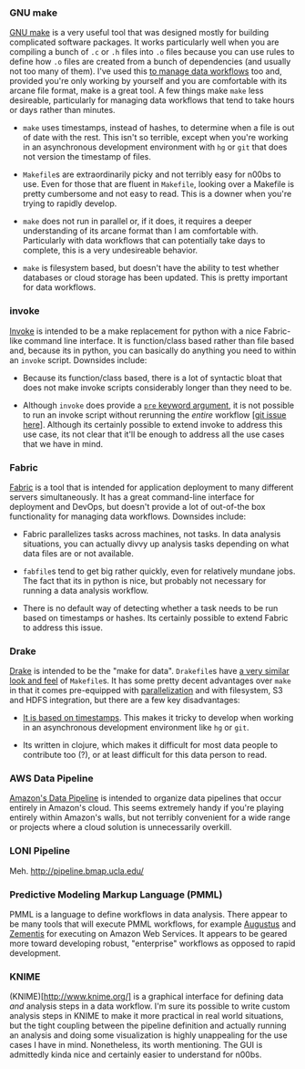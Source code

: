 ### GNU make

[GNU make](http://www.gnu.org/software/make/) is a very useful tool
that was designed mostly for building complicated software
packages. It works particularly well when you are compiling a bunch of
`.c` or `.h` files into `.o` files because you can use rules to define
how `.o` files are created from a bunch of dependencies (and usually
not too many of them). I've used this
[to manage data workflows](http://bost.ocks.org/mike/make/) too and,
provided you're only working by yourself and you are comfortable with
its arcane file format, make is a great tool. A few things make `make`
less desireable, particularly for managing data workflows that tend to
take hours or days rather than minutes.

* `make` uses timestamps, instead of hashes, to determine when a file
  is out of date with the rest. This isn't so terrible, except when
  you're working in an asynchronous development environment with `hg`
  or `git` that does not version the timestamp of files.

* `Makefile`s are extraordinarily picky and not terribly easy for
  n00bs to use. Even for those that are fluent in `Makefile`, looking
  over a Makefile is pretty cumbersome and not easy to read. This is a
  downer when you're trying to rapidly develop.

* `make` does not run in parallel or, if it does, it requires a deeper
  understanding of its arcane format than I am comfortable
  with. Particularly with data workflows that can potentially take
  days to complete, this is a very undesireable behavior.

* `make` is filesystem based, but doesn't have the ability to test
  whether databases or cloud storage has been updated. This is pretty
  important for data workflows.


### invoke

[Invoke](http://docs.pyinvoke.org/en/latest/) is intended to be a make
replacement for python with a nice Fabric-like command line
interface. It is function/class based rather than file based and,
because its in python, you can basically do anything you need to
within an `invoke` script. Downsides include:

* Because its function/class based, there is a lot of syntactic bloat
  that does not make invoke scripts considerably longer than they need
  to be.

* Although `invoke` does provide a
  [`pre` keyword argument](http://docs.pyinvoke.org/en/latest/concepts/execution.html#pre-tasks),
  it is not possible to run an invoke script without rerunning the
  *entire* workflow
  [[git issue here](https://github.com/pyinvoke/invoke/issues/100)]. Although
  its certainly possible to extend invoke to address this use case,
  its not clear that it'll be enough to address all the use cases that
  we have in mind.


### Fabric

[Fabric](http://docs.fabfile.org/en/latest/) is a tool that is
intended for application deployment to many different servers
simultaneously. It has a great command-line interface for deployment
and DevOps, but doesn't provide a lot of out-of-the box functionality
for managing data workflows. Downsides include:

* Fabric parallelizes tasks across machines, not tasks. In data
  analysis situations, you can actually divvy up analysis tasks
  depending on what data files are or not available.

* `fabfile`s tend to get big rather quickly, even for relatively
  mundane jobs. The fact that its in python is nice, but probably not
  necessary for running a data analysis workflow.

* There is no default way of detecting whether a task needs to be run
  based on timestamps or hashes. Its certainly possible to extend
  Fabric to address this issue.


### Drake

[Drake](https://github.com/Factual/drake) is intended to be the "make
for data". `Drakefile`s have
[a very similar look and feel](https://github.com/Factual/drake/wiki/Tutorial)
of `Makefile`s. It has some pretty decent advantages over `make` in
that it comes pre-equipped with
[parallelization](https://github.com/Factual/drake/wiki/Async-Execution-of-Steps)
and with filesystem, S3 and HDFS integration, but there are a few key
disadvantages:

* [It is based on timestamps](https://docs.google.com/document/d/1bF-OKNLIG10v_lMes_m4yyaJtAaJKtdK0Jizvi_MNsg/edit#heading=h.30j0zll). This
  makes it tricky to develop when working in an asynchronous
  development environment like `hg` or `git`.

* Its written in clojure, which makes it difficult for most data
  people to contribute too (?), or at least difficult for this data
  person to read.


### AWS Data Pipeline

[Amazon's Data Pipeline](http://aws.amazon.com/datapipeline/details/)
is intended to organize data pipelines that occur entirely in Amazon's
cloud. This seems extremely handy if you're playing entirely within
Amazon's walls, but not terribly convenient for a wide range or
projects where a cloud solution is unnecessarily overkill.


### LONI Pipeline

Meh. http://pipeline.bmap.ucla.edu/

### Predictive Modeling Markup Language (PMML)

PMML is a language to define workflows in data analysis. There appear to be many tools that will execute PMML workflows, for example [Augustus](https://code.google.com/p/augustus/) and [Zementis](http://aws.amazon.com/customerapps/1583?_encoding=UTF8&jiveRedirect=1) for executing on Amazon Web Services. It appears to be geared more toward developing robust, "enterprise" workflows as opposed to rapid development.

### KNIME

(KNIME)[http://www.knime.org/] is a graphical interface for defining
data *and* analysis steps in a data workflow. I'm sure its possible to
write custom analysis steps in KNIME to make it more practical in real
world situations, but the tight coupling between the pipeline
definition and actually running an analysis and doing some
visualization is highly unappealing for the use cases I have in
mind. Nonetheless, its worth mentioning. The GUI is admittedly kinda
nice and certainly easier to understand for n00bs.
